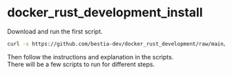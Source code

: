 # docker_rust_development_install

Download and run the first script. 

```bash
curl -s https://github.com/bestia-dev/docker_rust_development/raw/main/download_prepare_install_podman_with_personal_data/.sh | sh
```

Then follow the instructions and explanation in the scripts.  
There will be a few scripts to run for different steps.  
